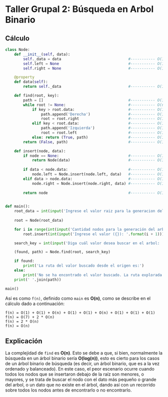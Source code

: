 # Taller Grupal 2: Búsqueda en Arbol Binario

## Cálculo

```py
class Node:
    def __init__(self, data):
        self._data = data                              #----------- O(1)
        self.left = None                               #----------- O(1)
        self.right = None                              #----------- O(1)

    @property
    def data(self):
        return self._data                              #----------- O(1)

    def find(root, key):
        path = []                                      #----------- O(1)
        while root != None:                            #----------- O(n)
            if key > root.data:                        #----------- O(1)
                path.append('Derecha')                 #----------- O(1)
                root = root.right                      #----------- O(1)
            elif key < root.data:                      #----------- O(1)
                path.append('Izquierda')               #----------- O(1)
                root = root.left                       #----------- O(1)
            else: return (True, path)                  #----------- O(1)
        return (False, path)                           #----------- O(1)

    def insert(node, data):
        if node == None:                               #----------- O(1)
            return Node(data)                          #----------- O(1)
        
        if data < node.data:                           #----------- O(1)
            node.left = Node.insert(node.left, data)   #----------- O(1)
        elif data > node.data:                         #----------- O(1)
            node.right = Node.insert(node.right, data) #----------- O(1)
        
        return node                                    #----------- O(1)
        

def main():
    root_data = int(input('Ingrese el valor raiz para la generacion del arbol binario: '))   #---------- O(1)
    
    root = Node(root_data)                                                                   #---------- O(1)

    for i in range(int(input('Cantidad nodos para la generación del arbol binario: '))):     #---------- O(n)
        root.insert(int(input('Ingrese el valor ({}): '.format(i + 1))))                     #---------- O(1)

    search_key = int(input('Diga cuál valor desea buscar en el arbol: '))                    #---------- O(1)

    (found, path) = Node.find(root, search_key)                                              #---------- O(n)

    if found:
        print('La ruta del valor buscado desde el origen es:')                               #---------- O(1)
    else:
        print('No se ha encontrado el valor buscado. La ruta explorada desde el origen es:') #---------- O(1)
    print(' '.join(path))                                                                    #---------- O(1)

main()
```

Así es como `f(n)`, definido como `main` es **O(n)**, como se describe en el cálculo dado a continuación:

```
f(n) = O(1) + O(1) + O(n) + O(1) + O(1) + O(n) + O(1) + O(1) + O(1)
f(n) = O(7) + 2 * O(n)
f(n) = 2 * O(n)
f(n) = O(n)
```

## Explicación 
La complejidad de `find` es **O(n)**. Esto se debe a que, si bien, normalmente la búsqueda en un árbol binario sería **O(log(n))**, esto es cierto para los casos de un árbol binario de búsqueda (es decir, un árbol binario, que es a la vez ordenado y balanceado). En este caso, el peor escenario ocurre cuando todos los nodos que se insertaron debajo de la raíz son menores, o mayores, y se trata de buscar el nodo con el dato más pequeño o grande del arbol, o un dato que no existe en el árbol, dando así con un recorrido sobre todos los nodos antes de encontrarlo o no encontrarlo.

